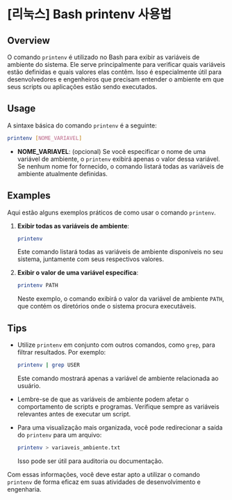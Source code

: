 # [리눅스] Bash printenv 사용법

## Overview
O comando `printenv` é utilizado no Bash para exibir as variáveis de ambiente do sistema. Ele serve principalmente para verificar quais variáveis estão definidas e quais valores elas contêm. Isso é especialmente útil para desenvolvedores e engenheiros que precisam entender o ambiente em que seus scripts ou aplicações estão sendo executados.

## Usage
A sintaxe básica do comando `printenv` é a seguinte:

```bash
printenv [NOME_VARIAVEL]
```

- **NOME_VARIAVEL**: (opcional) Se você especificar o nome de uma variável de ambiente, o `printenv` exibirá apenas o valor dessa variável. Se nenhum nome for fornecido, o comando listará todas as variáveis de ambiente atualmente definidas.

## Examples
Aqui estão alguns exemplos práticos de como usar o comando `printenv`.

1. **Exibir todas as variáveis de ambiente**:
   ```bash
   printenv
   ```
   Este comando listará todas as variáveis de ambiente disponíveis no seu sistema, juntamente com seus respectivos valores.

2. **Exibir o valor de uma variável específica**:
   ```bash
   printenv PATH
   ```
   Neste exemplo, o comando exibirá o valor da variável de ambiente `PATH`, que contém os diretórios onde o sistema procura executáveis.

## Tips
- Utilize `printenv` em conjunto com outros comandos, como `grep`, para filtrar resultados. Por exemplo:
  ```bash
  printenv | grep USER
  ```
  Este comando mostrará apenas a variável de ambiente relacionada ao usuário.

- Lembre-se de que as variáveis de ambiente podem afetar o comportamento de scripts e programas. Verifique sempre as variáveis relevantes antes de executar um script.

- Para uma visualização mais organizada, você pode redirecionar a saída do `printenv` para um arquivo:
  ```bash
  printenv > variaveis_ambiente.txt
  ```
  Isso pode ser útil para auditoria ou documentação.

Com essas informações, você deve estar apto a utilizar o comando `printenv` de forma eficaz em suas atividades de desenvolvimento e engenharia.